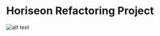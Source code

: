 # Horiseon Refactoring Project
![alt text](http://github.com/DrDano/Horiseon_Refactor_Challenge1/tree/main/Develop/assets/images/brand-awareness.png)